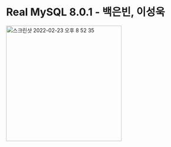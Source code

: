 # Real MySQL 8.0.1 - 백은빈, 이성욱

<img width="313" alt="스크린샷 2022-02-23 오후 8 52 35" src="https://user-images.githubusercontent.com/66231761/155314311-8924d483-6727-4d4e-86a0-bbe623bdc837.png">
